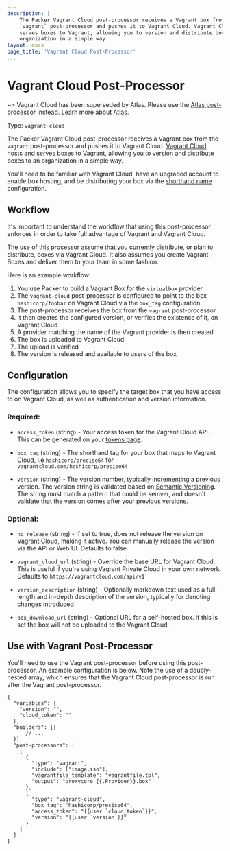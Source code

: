 ```yaml
---
description: |
    The Packer Vagrant Cloud post-processor receives a Vagrant box from the
    `vagrant` post-processor and pushes it to Vagrant Cloud. Vagrant Cloud hosts and
    serves boxes to Vagrant, allowing you to version and distribute boxes to an
    organization in a simple way.
layout: docs
page_title: 'Vagrant Cloud Post-Processor'
...
```


# Vagrant Cloud Post-Processor

\~&gt; Vagrant Cloud has been superseded by Atlas. Please use the [Atlas
post-processor](/docs/post-processors/atlas.html) instead. Learn more about
[Atlas](https://atlas.hashicorp.com/).

Type: `vagrant-cloud`

The Packer Vagrant Cloud post-processor receives a Vagrant box from the
`vagrant` post-processor and pushes it to Vagrant Cloud. [Vagrant
Cloud](https://vagrantcloud.com) hosts and serves boxes to Vagrant, allowing you
to version and distribute boxes to an organization in a simple way.

You'll need to be familiar with Vagrant Cloud, have an upgraded account to
enable box hosting, and be distributing your box via the [shorthand
name](http://docs.vagrantup.com/v2/cli/box.html) configuration.

## Workflow

It's important to understand the workflow that using this post-processor
enforces in order to take full advantage of Vagrant and Vagrant Cloud.

The use of this processor assume that you currently distribute, or plan to
distribute, boxes via Vagrant Cloud. It also assumes you create Vagrant Boxes
and deliver them to your team in some fashion.

Here is an example workflow:

1.  You use Packer to build a Vagrant Box for the `virtualbox` provider
2.  The `vagrant-cloud` post-processor is configured to point to the box
  `hashicorp/foobar` on Vagrant Cloud via the `box_tag` configuration
3.  The post-processor receives the box from the `vagrant` post-processor
4.  It then creates the configured version, or verifies the existence of it, on
  Vagrant Cloud
5.  A provider matching the name of the Vagrant provider is then created
6.  The box is uploaded to Vagrant Cloud
7.  The upload is verified
8.  The version is released and available to users of the box

## Configuration

The configuration allows you to specify the target box that you have access to
on Vagrant Cloud, as well as authentication and version information.

### Required:

- `access_token` (string) - Your access token for the Vagrant Cloud API. This
  can be generated on your [tokens
  page](https://vagrantcloud.com/account/tokens).

- `box_tag` (string) - The shorthand tag for your box that maps to Vagrant
  Cloud, i.e `hashicorp/precise64` for `vagrantcloud.com/hashicorp/precise64`

- `version` (string) - The version number, typically incrementing a
  previous version. The version string is validated based on [Semantic
  Versioning](http://semver.org/). The string must match a pattern that could be
  semver, and doesn't validate that the version comes after your
  previous versions.

### Optional:

- `no_release` (string) - If set to true, does not release the version on
  Vagrant Cloud, making it active. You can manually release the version via the
  API or Web UI. Defaults to false.

- `vagrant_cloud_url` (string) - Override the base URL for Vagrant Cloud. This
  is useful if you're using Vagrant Private Cloud in your own network. Defaults
  to `https://vagrantcloud.com/api/v1`

- `version_description` (string) - Optionally markdown text used as a
  full-length and in-depth description of the version, typically for denoting
  changes introduced

- `box_download_url` (string) - Optional URL for a self-hosted box. If this is
  set the box will not be uploaded to the Vagrant Cloud.

## Use with Vagrant Post-Processor

You'll need to use the Vagrant post-processor before using this post-processor.
An example configuration is below. Note the use of a doubly-nested array, which
ensures that the Vagrant Cloud post-processor is run after the Vagrant
post-processor.

``` {.javascript}
{
  "variables": {
    "version": "",
    "cloud_token": ""
  },
  "builders": [{
      // ...
  }],
  "post-processors": [
    [
      {
        "type": "vagrant",
        "include": ["image.iso"],
        "vagrantfile_template": "vagrantfile.tpl",
        "output": "proxycore_{{.Provider}}.box"
      },
      {
        "type": "vagrant-cloud",
        "box_tag": "hashicorp/precise64",
        "access_token": "{{user `cloud_token`}}",
        "version": "{{user `version`}}"
      }
    ]
  ]
}
```
